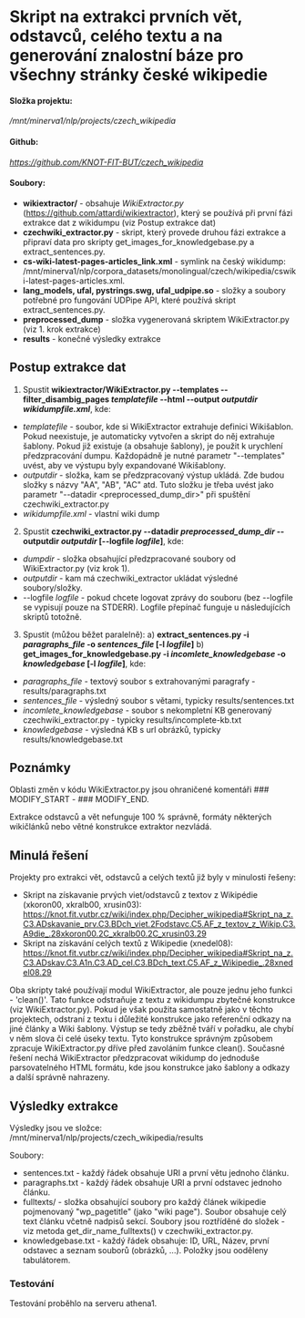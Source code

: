 # Skript na extrakci prvních vět, odstavců, celého textu a na generování znalostní báze pro všechny stránky české wikipedie

#### Složka projektu:
  */mnt/minerva1/nlp/projects/czech_wikipedia*
#### Github:
  *https://github.com/KNOT-FIT-BUT/czech_wikipedia*

#### Soubory:
* **wikiextractor/** - obsahuje _WikiExtractor.py_ (https://github.com/attardi/wikiextractor), který se používá při první fázi extrakce dat z wikidumpu (viz Postup extrakce dat)
* **czechwiki_extractor.py** - skript, který provede druhou fázi extrakce a připraví data pro skripty get_images_for_knowledgebase.py a extract_sentences.py.
* **cs-wiki-latest-pages-articles_link.xml** - symlink na český wikidump: /mnt/minerva1/nlp/corpora_datasets/monolingual/czech/wikipedia/cswiki-latest-pages-articles.xml.
* **lang_models, ufal, pystrings.swg, ufal_udpipe.so** - složky a soubory potřebné pro fungování UDPipe API, které používá skript extract_sentences.py.
* **preprocessed_dump** - složka vygenerovaná skriptem WikiExtractor.py (viz 1. krok extrakce)
* **results** - konečné výsledky extrakce
## Postup extrakce dat

1) Spustit **wikiextractor/WikiExtractor.py --templates --filter_disambig_pages _templatefile_ --html --output _outputdir_ _wikidumpfile.xml_**, kde:
* _templatefile_ - soubor, kde si WikiExtractor extrahuje definici Wikišablon. Pokud neexistuje, je automaticky vytvořen a skript do něj extrahuje šablony. Pokud již existuje (a obsahuje šablony), je použit k urychlení předzpracování dumpu. Každopádně je nutné parametr "--templates" uvést, aby ve výstupu byly expandované Wikišablony.
* _outputdir_ - složka, kam se předzpracovaný výstup ukládá. Zde budou složky s názvy "AA", "AB", "AC" atd. Tuto složku je třeba uvést jako parametr "--datadir <preprocessed_dump_dir>" při spuštění czechwiki_extractor.py
* _wikidumpfile.xml_ - vlastní wiki dump

2) Spustit **czechwiki_extractor.py --datadir _preprocessed_dump_dir_ --outputdir _outputdir_ [--logfile _logfile_]**, kde:
* _dumpdir_ - složka obsahující předzpracované soubory od WikiExtractor.py (viz krok 1).
* _outputdir_ - kam má czechwiki_extractor ukládat výsledné soubory/složky.
* --logfile _logfile_ - pokud chcete logovat zprávy do souboru (bez --logfile se vypisují pouze na STDERR). Logfile přepínač funguje u následujících skriptů totožně.

3) Spustit (můžou běžet paralelně):
a) **extract_sentences.py -i _paragraphs_file_ -o _sentences_file_ [-l _logfile_]**
b) **get_images_for_knowledgebase.py -i _incomlete_knowledgebase_ -o _knowledgebase_ [-l _logfile_]**, kde:
* _paragraphs_file_ - textový soubor s extrahovanými paragrafy - results/paragraphs.txt
* _sentences_file_ - výsledný soubor s větami, typicky results/sentences.txt
* _incomlete_knowledgebase_ - soubor s nekompletní KB generovaný czechwiki_extractor.py - typicky results/incomplete-kb.txt
* _knowledgebase_ - výsledná KB s url obrázků, typicky results/knowledgebase.txt
	
	
## Poznámky

Oblasti změn v kódu WikiExtractor.py jsou ohraničené komentáři ### MODIFY_START - ### MODIFY_END.

Extrakce odstavců a vět nefunguje 100 % správně, formáty některých wikičlánků nebo větné konstrukce extraktor nezvládá. 

## Minulá řešení

Projekty pro extrakci vět, odstavců a celých textů již byly v minulosti řešeny:
* Skript na získavanie prvých viet/odstavců z textov z Wikipédie (xkoron00, xkralb00, xrusin03): https://knot.fit.vutbr.cz/wiki/index.php/Decipher_wikipedia#Skript_na_z.C3.ADskavanie_prv.C3.BDch_viet.2Fodstavc.C5.AF_z_textov_z_Wikip.C3.A9die_.28xkoron00.2C_xkralb00.2C_xrusin03.29
* Skript na získavání celých textů z Wikipedie (xnedel08): https://knot.fit.vutbr.cz/wiki/index.php/Decipher_wikipedia#Skript_na_z.C3.ADskav.C3.A1n.C3.AD_cel.C3.BDch_text.C5.AF_z_Wikipedie_.28xnedel08.29

Oba skripty také používají modul WikiExtractor, ale pouze jednu jeho funkci - 'clean()'. Tato funkce odstraňuje z textu z wikidumpu zbytečné konstrukce (viz WikiExtractor.py). Pokud je však použita samostatně jako v těchto projektech, odstraní z textu i důležité konstrukce jako referenční odkazy na jiné články a Wiki šablony. Výstup se tedy zběžně tváří v pořadku, ale chybí v něm slova či celé úseky textu. Tyto konstrukce správným způsobem zpracuje WikiExtractor.py dříve před zavoláním funkce clean().
Současné řešení nechá WikiExtractor předzpracovat wikidump do jednoduše parsovatelného HTML formátu, kde jsou konstrukce jako šablony a odkazy a další správně nahrazeny.

## Výsledky extrakce

Výsledky jsou ve složce:
    /mnt/minerva1/nlp/projects/czech_wikipedia/results

Soubory:
* sentences.txt - každý řádek obsahuje URI a první větu jednoho článku.
* paragraphs.txt - každý řádek obsahuje URI a první odstavec jednoho článku. 
* fulltexts/ - složka obsahující soubory pro každý článek wikipedie pojmenovaný "wp_pagetitle" (jako "wiki page"). Soubor obsahuje celý text článku včetně nadpisů sekcí. Soubory jsou roztříděné do složek - viz metoda get_dir_name_fulltexts() v czechwiki_extractor.py.
* knowledgebase.txt - každý řádek obsahuje: ID, URL, Název, první odstavec a seznam souborů (obrázků, ...). Položky jsou ooděleny tabulátorem.

### Testování 
Testování proběhlo na serveru athena1.
